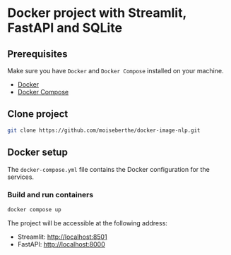 # Docker project with Streamlit, FastAPI and SQLite

## Prerequisites

Make sure you have `Docker` and `Docker Compose` installed on your machine.

- [Docker](https://www.docker.com/get-started)
- [Docker Compose](https://docs.docker.com/compose/install/)

## Clone project

```bash
git clone https://github.com/moiseberthe/docker-image-nlp.git
```

## Docker setup

The `docker-compose.yml` file contains the Docker configuration for the services.

### Build and run containers

```bash
docker compose up
```

The project will be accessible at the following address:

- Streamlit: [http://localhost:8501](http://localhost:8501)
- FastAPI: [http://localhost:8000](http://localhost:8000)

<!-- ### Other commands

```bash
docker tag nlp-server:latest moiseberthe/nlp-server:latest
```

```bash
docker push moiseberthe/nlp-server:latest
``` -->
